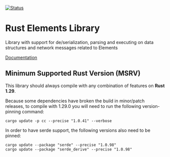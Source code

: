 [![Status](https://travis-ci.org/ElementsProject/rust-elements.png?branch=master)](https://travis-ci.org/ElementsProject/rust-elements)

# Rust Elements Library

Library with support for de/serialization, parsing and executing on data
structures and network messages related to Elements

[Documentation](https://docs.rs/elements/)


## Minimum Supported Rust Version (MSRV)
This library should always compile with any combination of features on **Rust 1.29**.

Because some dependencies have broken the build in minor/patch releases, to
compile with 1.29.0 you will need to run the following version-pinning command:
```
cargo update -p cc --precise "1.0.41" --verbose
```
In order to have serde support, the following versions also need to be pinned:
```
cargo update --package "serde" --precise "1.0.98"
cargo update --package "serde_derive" --precise "1.0.98"
```
